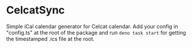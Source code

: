 # CelcatSync

Simple iCal calendar generator for Celcat calendar. Add your config in
"config.ts" at the root of the package and run `deno task start` for getting the
timestamped .ics file at the root.
